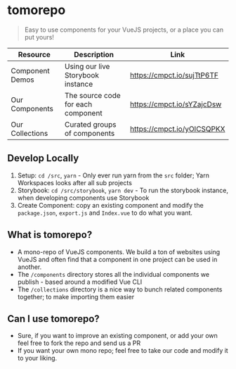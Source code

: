 # tomorepo
> Easy to use components for your VueJS projects, or a place you can put yours!

Resource | Description | Link
-------- | -------- | --------
Component Demos | Using our live Storybook instance | https://cmpct.io/sujTtP6TF
Our Components | The source code for each component | https://cmpct.io/sYZajcDsw
Our Collections | Curated groups of components | https://cmpct.io/yOICSQPKX

## Develop Locally
1. Setup: `cd /src`, `yarn` - Only ever run yarn from the `src` folder; Yarn Workspaces looks after all sub projects
2. Storybook: `cd /src/storybook`, `yarn dev` - To run the storybook instance, when developing components use Storybook
3. Create Component: copy an existing component and modify the `package.json`, `export.js` and `Index.vue` to do what you want.

## What is tomorepo?
- A mono-repo of VueJS components. We build a ton of websites using VueJS and often find that a component in one project can be used in another.
- The `/components` directory stores all the individual components we publish - based around a modified Vue CLI
- The `/collections` directory is a nice way to bunch related components together; to make importing them easier

## Can I use tomorepo?
- Sure, if you want to improve an existing component, or add your own feel free to fork the repo and send us a PR
- If you want your own mono repo; feel free to take our code and modify it to your liking.
